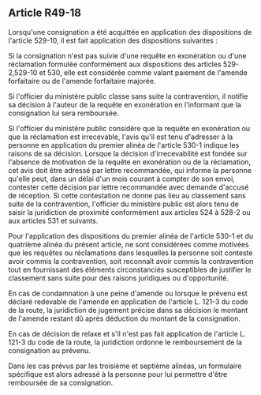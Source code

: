 Article R49-18
----
Lorsqu'une consignation a été acquittée en application des dispositions de
l'article 529-10, il est fait application des dispositions suivantes :

Si la consignation n'est pas suivie d'une requête en exonération ou d'une
réclamation formulée conformément aux dispositions des articles 529-2,529-10 et
530, elle est considérée comme valant paiement de l'amende forfaitaire ou de
l'amende forfaitaire majorée.

Si l'officier du ministère public classe sans suite la contravention, il notifie
sa décision à l'auteur de la requête en exonération en l'informant que la
consignation lui sera remboursée.

Si l'officier du ministère public considère que la requête en exonération ou que
la réclamation est irrecevable, l'avis qu'il est tenu d'adresser à la personne
en application du premier alinéa de l'article 530-1 indique les raisons de sa
décision. Lorsque la décision d'irrecevabilité est fondée sur l'absence de
motivation de la requête en exonération ou de la réclamation, cet avis doit être
adressé par lettre recommandée, qui informe la personne qu'elle peut, dans un
délai d'un mois courant à compter de son envoi, contester cette décision par
lettre recommandée avec demande d'accusé de réception. Si cette contestation ne
donne pas lieu au classement sans suite de la contravention, l'officier du
ministère public est alors tenu de saisir la juridiction de proximité
conformément aux articles 524 à 528-2 ou aux articles 531 et suivants.

Pour l'application des dispositions du premier alinéa de l'article 530-1 et du
quatrième alinéa du présent article, ne sont considérées comme motivées que les
requêtes ou réclamations dans lesquelles la personne soit conteste avoir commis
la contravention, soit reconnaît avoir commis la contravention tout en
fournissant des éléments circonstanciés susceptibles de justifier le classement
sans suite pour des raisons juridiques ou d'opportunité.

En cas de condamnation à une peine d'amende ou lorsque le prévenu est déclaré
redevable de l'amende en application de l'article L. 121-3 du code de la route,
la juridiction de jugement précise dans sa décision le montant de l'amende
restant dû après déduction du montant de la consignation.

En cas de décision de relaxe et s'il n'est pas fait application de l'article L.
121-3 du code de la route, la juridiction ordonne le remboursement de la
consignation au prévenu.

Dans les cas prévus par les troisième et septième alinéas, un formulaire
spécifique est alors adressé à la personne pour lui permettre d'être remboursée
de sa consignation.
